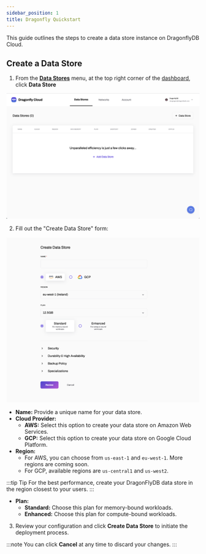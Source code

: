```yaml
---
sidebar_position: 1
title: Dragonfly Quickstart
---
```


This guide outlines the steps to create a data store instance on DragonflyDB Cloud.

## Create a Data Store 

1. From the **[Data Stores](dragonflydb.cloud/datastores)** menu, at the top right corner of the [dashboard](https://dragonflydb.cloud/datastores),  click **Data Store**

![dashboard](../../static/img/dashboard.png)


2. Fill out the "Create Data Store" form:

![create-datastore](../../static/img/create-datastore.png)

   - **Name:** Provide a unique name for your data store.
   - **Cloud Provider:**
     - **AWS:** Select this option to create your data store on Amazon Web Services.
     - **GCP:** Select this option to create your data store on Google Cloud Platform.
   - **Region:**
     - For AWS, you can choose from `us-east-1` and `eu-west-1`. More regions are coming soon.
     - For GCP, available regions are `us-central1` and `us-west2`.

:::tip Tip
For the best performance, create your DragonFlyDB data store in the region closest to your users.
:::

   - **Plan:**
     - **Standard:** Choose this plan for memory-bound workloads.
     - **Enhanced:** Choose this plan for compute-bound workloads.

3. Review your configuration and click **Create Data Store** to initiate the deployment process.

:::note
You can click **Cancel** at any time to discard your changes.
:::


